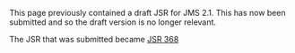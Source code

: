 This page previously contained a draft JSR for JMS 2.1. This has now been submitted and so the draft version is no longer relevant.

The JSR that was submitted became [JSR 368](https://jcp.org/en/jsr/detail?id=368)


